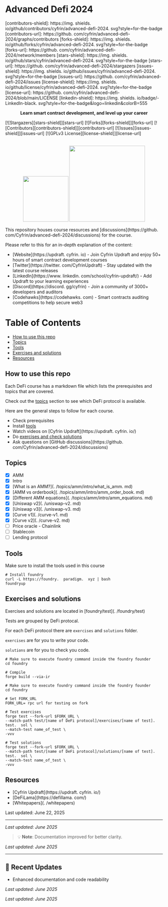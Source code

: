 # Advanced Defi 2024

[contributors-shield]: https://img.  shields.  io/github/contributors/cyfrin/advanced-defi-2024.  svg?style=for-the-badge
[contributors-url]: https://github.  com/cyfrin/advanced-defi-2024/graphs/contributors
[forks-shield]: https://img.  shields.  io/github/forks/cyfrin/advanced-defi-2024.  svg?style=for-the-badge
[forks-url]: https://github.  com/cyfrin/advanced-defi-2024/network/members
[stars-shield]: https://img.  shields.  io/github/stars/cyfrin/advanced-defi-2024.  svg?style=for-the-badge
[stars-url]: https://github.  com/cyfrin/advanced-defi-2024/stargazers
[issues-shield]: https://img.  shields.  io/github/issues/cyfrin/advanced-defi-2024.  svg?style=for-the-badge
[issues-url]: https://github.  com/cyfrin/advanced-defi-2024/issues
[license-shield]: https://img.  shields.  io/github/license/cyfrin/advanced-defi-2024.  svg?style=for-the-badge
[license-url]: https://github.  com/cyfrin/advanced-defi-2024/blob/main/LICENSE
[linkedin-shield]: https://img.  shields.  io/badge/-LinkedIn-black.  svg?style=for-the-badge&logo=linkedin&colorB=555

<p align="center"><strong>Learn smart contract development, and level up your career
</strong></p>

[![Stargazers][stars-shield]][stars-url] [![Forks][forks-shield]][forks-url] [![Contributors][contributors-shield]][contributors-url] [![Issues][issues-shield]][issues-url] [![GPLv3 License][license-shield]][license-url]

<p align="center">
 <br />
 <a href="https://cyfrin.  io/">
 <img src=".  github/images/poweredbycyfrinbluehigher.  png" width="145" alt=""/></a>
<a href="https://updraft.  cyfrin.  io/courses/moccasin">
 <img src=".  github/images/coursebadge.  png" width="242.  3" alt=""/></a>
 <br />
</p>

</div>

This repository houses course resources and [discussions](https://github.  com/Cyfrin/advanced-defi-2024/discussions) for the course.

Please refer to this for an in-depth explanation of the content:

- [Website](https://updraft.  cyfrin.  io) - Join Cyfrin Updraft and enjoy 50+ hours of smart contract development courses
- [Twitter](https://twitter.  com/CyfrinUpdraft) - Stay updated with the latest course releases
- [LinkedIn](https://www.  linkedin.  com/school/cyfrin-updraft/) - Add Updraft to your learning experiences
- [Discord](https://discord.  gg/cyfrin) - Join a community of 3000+ developers and auditors
- [Codehawks](https://codehawks.  com) - Smart contracts auditing competitions to help secure web3

# Table of Contents

- [How to use this repo](#how-to-use-this-repo)
- [Topics](#topics)
- [Tools](#tools)
- [Exercises and solutions](#exercises-and-solutions)
- [Resources](#resources)

## How to use this repo

Each DeFi course has a markdown file which lists the prerequisites and topics that are covered.

Check out the [topics](#topics) section to see which DeFi protocol is available.

Here are the general steps to follow for each course.

- Check prerequisites
- Install [tools](#tools)
- Watch videos on [Cyfrin Updraft](https://updraft.  cyfrin.  io/)
- Do [exercises and check solutions](#exercises-and-solutions)
- Ask questions on [GitHub discussions](https://github.  com/Cyfrin/advanced-defi-2024/discussions)

## Topics

- [x] AMM
 - [x] Intro
 - [x] [What is an AMM?](.  /topics/amm/intro/what_is_amm.  md)
 - [x] [AMM vs orderbook](.  /topics/amm/intro/amm_order_book.  md)
 - [x] [Different AMM equations](.  /topics/amm/intro/amm_equations.  md)
 - [x] [Uniswap v2](.  /uniswap-v2.  md)
 - [x] [Uniswap v3](.  /uniswap-v3.  md)
 - [x] [Curve v1](.  /curve-v1.  md)
 - [x] [Curve v2](.  /curve-v2.  md)
- [ ] Price oracle - Chainlink
- [ ] Stablecoin
- [ ] Lending protocol

## Tools

Make sure to install the tools used in this course

```shell
# Install foundry
curl -L https://foundry.  paradigm.  xyz | bash
foundryup
```

## Exercises and solutions

Exercises and solutions are located in [foundry/test](.  /foundry/test)

Tests are grouped by DeFi protocal.

For each DeFi protocol there are `exercises` and `solutions` folder.

`exercises` are for you to write your code.

`solutions` are for you to check you code.

```shell
# Make sure to execute foundry command inside the foundry founder
cd foundry

# Compile
forge build --via-ir
```

```shell
# Make sure to execute foundry command inside the foundry founder
cd foundry

# Set FORK_URL
FORK_URL= rpc url for testing on fork

# Test exercises
forge test --fork-url $FORK_URL \
--match-path test/[name of DeFi protocol]/exercises/[name of test].  test.  sol \
--match-test name_of_test \
-vvv

# Test solutions
forge test --fork-url $FORK_URL \
--match-path test/[name of DeFi protocol]/solutions/[name of test].  test.  sol \
--match-test name_of_test \
-vvv
```

## Resources

- [Cyfrin Updraft](https://updraft.  cyfrin.  io/)
- [DeFiLama](https://defillama.  com/)
- [Whitepapers](.  /whitepapers)








Last updated: June 22, 2025





---

<!-- Updated: 2025-06-22 -->

*Last updated: June 2025*

> 💡 **Note**: Documentation improved for better clarity.

*Last updated: June 2025*

---

## 🔄 Recent Updates
- Enhanced documentation and code readability

*Last updated: June 2025*

*Last updated: June 2025*
